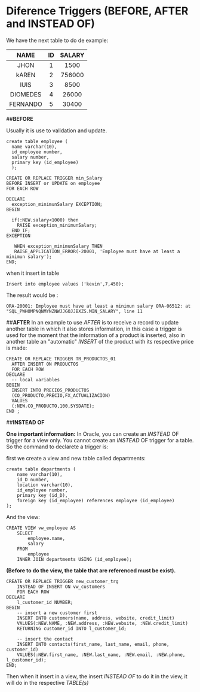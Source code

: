 # **Diference Triggers (BEFORE, AFTER  and  INSTEAD OF)**
We have the next table to do de example: 

|NAME|ID|SALARY|
| :-----: | :----: | :----:|
|JHON| 1 | 1500|
|kAREN | 2 | 756000|
|lUIS | 3 | 8500|
|DIOMEDES | 4 | 26000|
|FERNANDO | 5 | 30400|

##**BEFORE**

Usually it is use to validation and update.
```
create table employee ( 
  name varchar(10), 
  id_employee number,
  salary number, 
  primary key (id_employee)
  );
```
```
CREATE OR REPLACE TRIGGER min_Salary
BEFORE INSERT or UPDATE on employee
FOR EACH ROW 

DECLARE
  exception_minimunSalary EXCEPTION;
BEGIN
    
  if(:NEW.salary<1000) then
    RAISE exception_minimunSalary;  
  END IF;
EXCEPTION 

   WHEN exception_minimunSalary THEN 
   RAISE_APPLICATION_ERROR(-20001, 'Employee must have at least a minimun salary');
END;    

```

when it insert in table 

```
Insert into employee values ('kevin',7,450);
```
The result would be :  

```
ORA-20001: Employee must have at least a minimun salary ORA-06512: at "SQL_PWHOMPNQNMYNZNWJJGOJJBXZS.MIN_SALARY", line 11
```



##**AFTER**
In an example to use *AFTER* is to receive a record to update another table in which it also stores information, in this case a trigger is used for the moment that the information of a product is inserted, also in another table an "automatic" *INSERT* of the product with its respective price is made:

```
CREATE OR REPLACE TRIGGER TR_PRODUCTOS_01
  AFTER INSERT ON PRODUCTOS  
  FOR EACH ROW
DECLARE
  -- local variables 
BEGIN
  INSERT INTO PRECIOS_PRODUCTOS
  (CO_PRODUCTO,PRECIO,FX_ACTUALIZACION)
  VALUES
  (:NEW.CO_PRODUCTO,100,SYSDATE);
END ; 
```

##**INSTEAD OF**

**One important information:** In Oracle, you can create an *INSTEAD* OF trigger for a view only. You cannot create an *INSTEAD*  OF trigger for a table. So the command to declarete a trigger is: 

first we create a view and new table called departments:

```
create table departments (
    name varchar(10),
    id_D number,
    location varchar(10),
    id_employee number,
    primary key (id_D),
    foreign key (id_employee) references employee (id_employee)
);
```
And the view:

```
CREATE VIEW vw_employee AS
    SELECT 
        employee.name, 
        salary
    FROM 
        employee
    INNER JOIN departments USING (id_employee);
```
**(Before to do the view, the table that are referenced must be exist).**

```
CREATE OR REPLACE TRIGGER new_customer_trg
    INSTEAD OF INSERT ON vw_customers
    FOR EACH ROW
DECLARE
    l_customer_id NUMBER;
BEGIN
    -- insert a new customer first
    INSERT INTO customers(name, address, website, credit_limit)
    VALUES(:NEW.NAME, :NEW.address, :NEW.website, :NEW.credit_limit)
    RETURNING customer_id INTO l_customer_id;
    
    -- insert the contact
    INSERT INTO contacts(first_name, last_name, email, phone, customer_id)
    VALUES(:NEW.first_name, :NEW.last_name, :NEW.email, :NEW.phone, l_customer_id);
END;
```
Then when it insert in a view, the insert *INSTEAD OF* to do it in the view, it will do in the respective *TABLE(s)*

